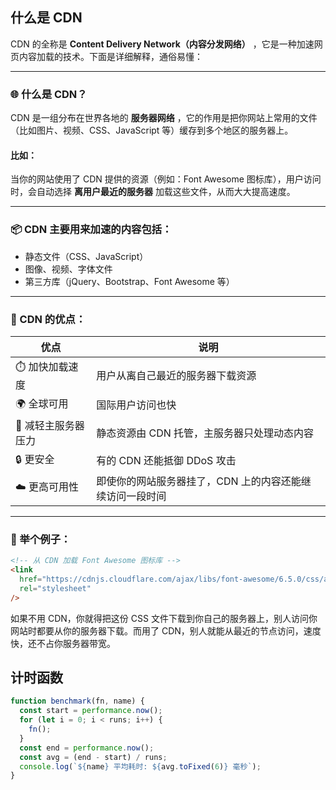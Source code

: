 ## 什么是 CDN

CDN 的全称是 **Content Delivery Network（内容分发网络）** ，它是一种加速网页内容加载的技术。下面是详细解释，通俗易懂：

---

### 🌐 什么是 CDN？

CDN 是一组分布在世界各地的 **服务器网络** ，它的作用是把你网站上常用的文件（比如图片、视频、CSS、JavaScript 等）缓存到多个地区的服务器上。

#### 比如：

当你的网站使用了 CDN 提供的资源（例如：Font Awesome 图标库），用户访问时，会自动选择 **离用户最近的服务器** 加载这些文件，从而大大提高速度。

---

### 📦 CDN 主要用来加速的内容包括：

- 静态文件（CSS、JavaScript）
- 图像、视频、字体文件
- 第三方库（jQuery、Bootstrap、Font Awesome 等）

---

### 🚀 CDN 的优点：

| 优点                | 说明                                                     |
| ------------------- | -------------------------------------------------------- |
| ⏱️ 加快加载速度     | 用户从离自己最近的服务器下载资源                         |
| 🌍 全球可用         | 国际用户访问也快                                         |
| 💪 减轻主服务器压力 | 静态资源由 CDN 托管，主服务器只处理动态内容              |
| 🔒 更安全           | 有的 CDN 还能抵御 DDoS 攻击                              |
| ☁️ 更高可用性       | 即使你的网站服务器挂了，CDN 上的内容还能继续访问一段时间 |

---

### 🧠 举个例子：

```html
<!-- 从 CDN 加载 Font Awesome 图标库 -->
<link
  href="https://cdnjs.cloudflare.com/ajax/libs/font-awesome/6.5.0/css/all.min.css"
  rel="stylesheet"
/>
```

如果不用 CDN，你就得把这份 CSS 文件下载到你自己的服务器上，别人访问你网站时都要从你的服务器下载。而用了 CDN，别人就能从最近的节点访问，速度快，还不占你服务器带宽。

## 计时函数

```js
function benchmark(fn, name) {
  const start = performance.now();
  for (let i = 0; i < runs; i++) {
    fn();
  }
  const end = performance.now();
  const avg = (end - start) / runs;
  console.log(`${name} 平均耗时: ${avg.toFixed(6)} 毫秒`);
}
```
